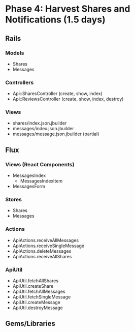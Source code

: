 # Phase 4: Harvest Shares and Notifications (1.5 days)

## Rails
### Models
* Shares
* Messages

### Controllers
* Api::SharesController (create, show, index)
* Api::ReviewsController (create, show, index, destroy)

### Views
* shares/index.json.jbuilder
* messages/index.json.jbuilder
* messages/message.json.jbuilder (partial)

## Flux
### Views (React Components)
* MessagesIndex
  - MessagesIndexItem
* MessagesForm

### Stores
* Shares
* Messages

### Actions
* ApiActions.receiveAllMessages
* ApiActions.receiveSingleMessage
* ApiActions.deleteMessages
* ApiActions.receiveAllShares

### ApiUtil
* ApiUtil.fetchAllShares
* ApiUtil.createShare
* ApiUtil.fetchAllMessages
* ApiUtil.fetchSingleMessage
* ApiUtil.createMessage
* ApiUtil.destroyMessage

## Gems/Libraries
